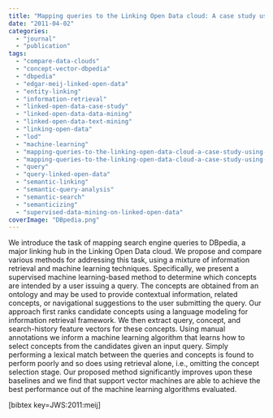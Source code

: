 ```yaml
---
title: "Mapping queries to the Linking Open Data cloud: A case study using DBpedia"
date: "2011-04-02"
categories:
  - "journal"
  - "publication"
tags:
  - "compare-data-clouds"
  - "concept-vector-dbpedia"
  - "dbpedia"
  - "edgar-meij-linked-open-data"
  - "entity-linking"
  - "information-retrieval"
  - "linked-open-data-case-study"
  - "linked-open-data-data-mining"
  - "linked-open-data-text-mining"
  - "linking-open-data"
  - "lod"
  - "machine-learning"
  - "mapping-queries-to-the-linking-open-data-cloud-a-case-study-using-dbpedia"
  - "mapping-queries-to-the-linking-open-data-cloud-a-case-study-using-dbpedia-download"
  - "query"
  - "query-linked-open-data"
  - "semantic-linking"
  - "semantic-query-analysis"
  - "semantic-search"
  - "semanticizing"
  - "supervised-data-mining-on-linked-open-data"
coverImage: "DBpedia.png"
---
```


We introduce the task of mapping search engine queries to DBpedia, a major linking hub in the Linking Open Data cloud. We propose and compare various methods for addressing this task, using a mixture of information retrieval and machine learning techniques. Specifically, we present a supervised machine learning-based method to determine which concepts are intended by a user issuing a query. The concepts are obtained from an ontology and may be used to provide contextual information, related concepts, or navigational suggestions to the user submitting the query. Our approach first ranks candidate concepts using a language modeling for information retrieval framework. We then extract query, concept, and search-history feature vectors for these concepts. Using manual annotations we inform a machine learning algorithm that learns how to select concepts from the candidates given an input query. Simply performing a lexical match between the queries and concepts is found to perform poorly and so does using retrieval alone, i.e., omitting the concept selection stage. Our proposed method significantly improves upon these baselines and we find that support vector machines are able to achieve the best performance out of the machine learning algorithms evaluated.

\[bibtex key=JWS:2011:meij\]
